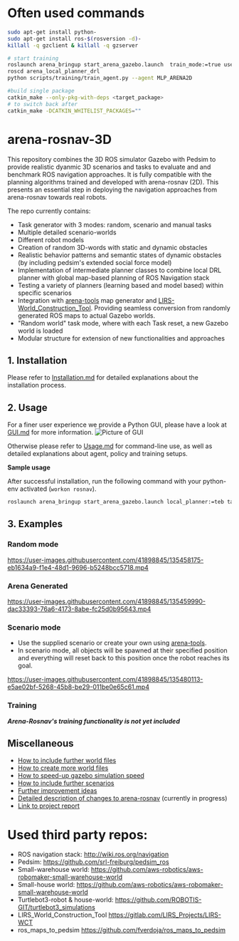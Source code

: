 # Often used commands
```bash
sudo apt-get install python-
sudo apt-get install ros-$(rosversion -d)-
killall -q gzclient & killall -q gzserver

# start training
roslaunch arena_bringup start_arena_gazebo.launch  train_mode:=true use_viz:=true  task_mode:=random
roscd arena_local_planner_drl
python scripts/training/train_agent.py --agent MLP_ARENA2D

#build single package
catkin_make --only-pkg-with-deps <target_package>
# to switch back after
catkin_make -DCATKIN_WHITELIST_PACKAGES=""
```

# arena-rosnav-3D

This repository combines the 3D ROS simulator Gazebo with Pedsim to provide realistic dyanmic 3D scenarios and tasks to evaluate and and benchmark ROS navigation approaches. It is fully compatible with the planning algorithms trained and developed with arena-rosnav (2D). This presents an essential step in deploying the navigation approaches from arena-rosnav towards real robots.

The repo currently contains:

- Task generator with 3 modes: random, scenario and manual tasks
- Multiple detailed scenario-worlds
- Different robot models
- Creation of random 3D-words with static and dynamic obstacles
- Realistic behavior patterns and semantic states of dynamic obstacles (by including pedsim's extended social force model)
- Implementation of intermediate planner classes to combine local DRL planner with global map-based planning of ROS Navigation stack
- Testing a variety of planners (learning based and model based) within specific scenarios
- Integration with [arena-tools](https://github.com/ignc-research/arena-tools) map generator and [LIRS-World_Construction_Tool](https://gitlab.com/LIRS_Projects/LIRS-WCT). Providing seamless conversion from randomly generated ROS maps to actual Gazebo worlds.
- "Random world" task mode, where with each Task reset, a new Gazebo world is loaded
- Modular structure for extension of new functionalities and approaches

## 1. Installation

Please refer to [Installation.md](docs/Installation.md) for detailed explanations about the installation process.

## 2. Usage

For a finer user experience we provide a Python GUI, please have a look at [GUI.md](docs/GUI.md) for more information.
![Picture of GUI](https://i.ibb.co/3C4XZjx/Screenshot-20211020-184556.png)

Otherwise please refer to [Usage.md](docs/Usage.md) for command-line use, as well as detailed explanations about agent, policy and training setups.

**Sample usage**

After successful installation, run the following command with your python-env activated (`workon rosnav`).

```bash
roslaunch arena_bringup start_arena_gazebo.launch local_planner:=teb task_mode:=random world:=small_warehouse actors:=6 
```
## 3. Examples

### Random mode
https://user-images.githubusercontent.com/41898845/135458175-eb1634a9-f1e4-48d1-9696-b5248bcc5718.mp4

### Arena Generated

https://user-images.githubusercontent.com/41898845/135459990-dac33393-76a6-4173-8abe-fc25d0b95643.mp4


### Scenario mode

- Use the supplied scenario or create your own using [arena-tools](https://github.com/ignc-research/arena-tools).
- In scenario mode, all objects will be spawned at their specified position and everything will reset back to this position once the robot reaches its goal.

https://user-images.githubusercontent.com/41898845/135480113-e5ae02bf-5268-45b8-be29-011be0e65c61.mp4


### Training

**_Arena-Rosnav's training functionality is not yet included_**

## Miscellaneous

- [How to include further world files](docs/Miscellaneous.md#How-to-include-further-world-files)
- [How to create more world files](docs/Miscellaneous.md#How-to-create-more-world-files)
- [How to speed-up gazebo simulation speed](docs/Miscellaneous.md#How-to-speed-up-gazebo-simulation-speed)
- [How to include further scenarios](docs/Miscellaneous.md#How-to-include-further-scenarios)
- [Further improvement ideas](docs/project_report.md#Open-topics)
- [Detailed description of changes to arena-rosnav](docs/project_report.md) (currently in progress)
- [Link to project report](https://www.overleaf.com/9421739154ccngtqpdcvjj)

# Used third party repos:

- ROS navigation stack: http://wiki.ros.org/navigation
- Pedsim: https://github.com/srl-freiburg/pedsim_ros
- Small-warehouse world: https://github.com/aws-robotics/aws-robomaker-small-warehouse-world
- Small-house world: https://github.com/aws-robotics/aws-robomaker-small-warehouse-world
- Turtlebot3-robot & house-world: https://github.com/ROBOTIS-GIT/turtlebot3_simulations
- LIRS_World_Construction_Tool https://gitlab.com/LIRS_Projects/LIRS-WCT
- ros_maps_to_pedsim https://github.com/fverdoja/ros_maps_to_pedsim
